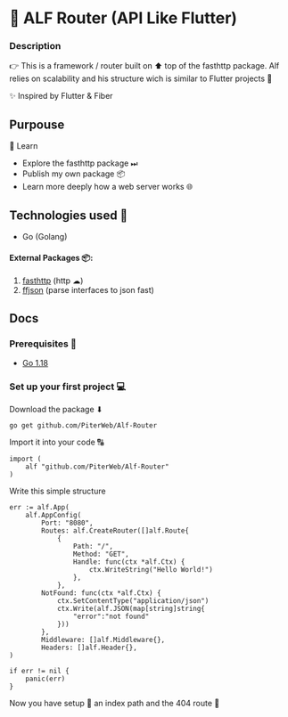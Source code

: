 # 🦌 ALF Router (API Like Flutter)

### Description 

👉 This is a framework / router built on ⬆ top of the fasthttp package. Alf relies on scalability and his structure wich is  similar to Flutter projects 📴

✨ Inspired by Flutter & Fiber

## Purpouse 

📖 Learn 

 - Explore the fasthttp package ⏭
 - Publish my own package 📦
 - Learn more deeply how a web server works 🌐

## Technologies used 📘

 - Go (Golang)

#### External Packages  📦:

 1. [fasthttp](github.com/valyala/fasthttp) (http ☁)
 2. [ffjson](github.com/pquerna/ffjson/ffjson) (parse interfaces to json fast)

## Docs

### Prerequisites 📌

 - [Go 1.18](https://go.dev/) 

### Set up your first project 💻

Download the package ⬇

    go get github.com/PiterWeb/Alf-Router

Import it into your code 🔠

    import (
	    alf "github.com/PiterWeb/Alf-Router"
    )

Write this simple structure

    err := alf.App(
	    alf.AppConfig(
		    Port: "8080",
		    Routes: alf.CreateRouter([]alf.Route{
			    {
				    Path: "/",
				    Method: "GET",
				    Handle: func(ctx *alf.Ctx) {
					    ctx.WriteString("Hello World!")
					},
				},
			NotFound: func(ctx *alf.Ctx) {
				ctx.SetContentType("application/json")
				ctx.Write(alf.JSON(map[string]string{
					"error":"not found"
				}))
			},
			Middleware: []alf.Middleware{},
			Headers: []alf.Header{},
    )
    
    if err != nil {
	    panic(err)
	} 
	
Now you have setup 🔨 an index path  and the 404 route 📁 
